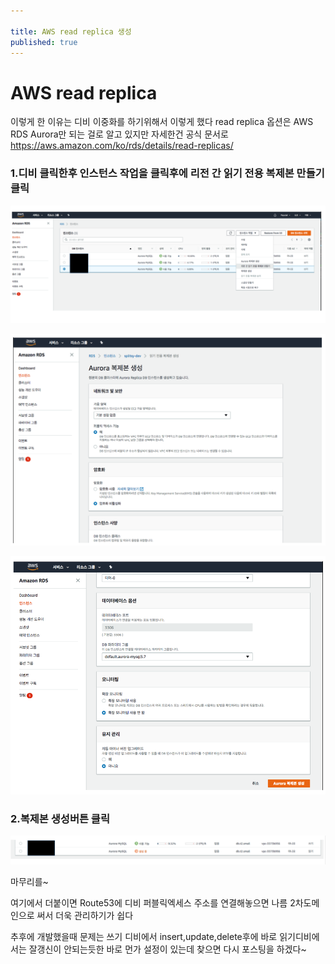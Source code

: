 ```yaml
---

title: AWS read replica 생성
published: true
---
```



# AWS read replica
이렇게 한 이유는 디비 이중화를 하기위해서 이렇게 했다
read replica 옵션은 AWS RDS Aurora만 되는 걸로 알고 있지만 자세한건 공식 문서로
https://aws.amazon.com/ko/rds/details/read-replicas/


### 1.디비 클릭한후 인스턴스 작업을 클릭후에 리전 간 읽기 전용 복제본 만들기 클릭

![AWS_read_replica_1](/assets/imgs/2018/07/09/aws-read-replica/aws-read-replica-01.png)

![AWS_read_replica_2](/assets/imgs/2018/07/09/aws-read-replica/aws-read-replica-02.png)

![AWS_read_replica_3](/assets/imgs/2018/07/09/aws-read-replica/aws-read-replica-03.png)


### 2.복제본 생성버튼 클릭

![AWS_read_replica_4](/assets/imgs/2018/07/09/aws-read-replica/aws-read-replica-04.png)

마무리를~

여기에서 더붙이면 Route53에 디비 퍼블릭엑세스 주소를 연결해놓으면 나름 2차도메인으로 써서
더욱 관리하기가 쉽다

추후에 개발했을때 문제는
쓰기 디비에서 insert,update,delete후에 바로 읽기디비에서는 잘갱신이 안되는듯한 바로 먼가
설정이 있는데 찾으면 다시 포스팅을 하겠다~
